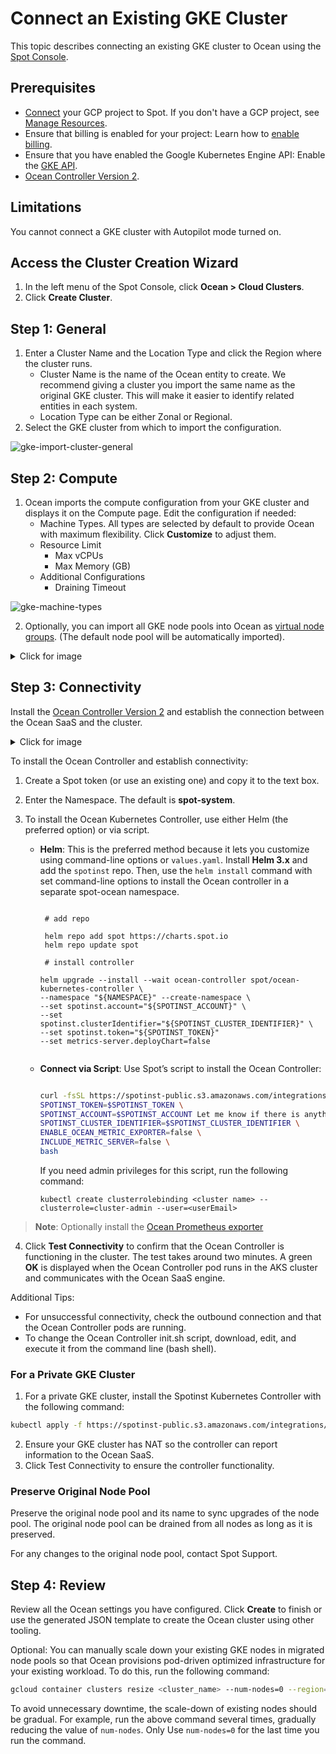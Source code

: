 # Connect an Existing GKE Cluster

This topic describes connecting an existing GKE cluster to Ocean using the [Spot Console](http://console.spotinst.com/).

## Prerequisites

- [Connect](connect-your-cloud-provider/gcp-project) your GCP project to Spot. If you don't have a GCP project, see [Manage Resources](https://console.cloud.google.com/cloud-resource-manager?_ga=2.24189306.-1955943244.1544264785).
- Ensure that billing is enabled for your project: Learn how to [enable billing](https://cloud.google.com/billing/docs/how-to/modify-project).
- Ensure that you have enabled the Google Kubernetes Engine API: Enable the [GKE API](https://console.cloud.google.com/apis/library/container.googleapis.com?q=kubernetes%20engine&_ga=2.13270391.-1955943244.1544264785).
- [Ocean Controller Version 2](ocean/tutorials/ocean-controller-v2/).

## Limitations

You cannot connect a GKE cluster with Autopilot mode turned on.

## Access the Cluster Creation Wizard

1. In the left menu of the Spot Console, click **Ocean > Cloud Clusters**. 
2. Click **Create Cluster**.

## Step 1: General

1. Enter a Cluster Name and the Location Type and click the Region where the cluster runs.
   * Cluster Name is the name of the Ocean entity to create. We recommend giving a cluster you import the same name as the original GKE cluster. This will make it easier to identify related entities in each system.
   * Location Type can be either Zonal or Regional.
2. Select the GKE cluster from which to import the configuration.

![gke-import-cluster-general](https://github.com/user-attachments/assets/32012514-48a5-4b1d-9140-6c772d364950)

## Step 2: Compute

1. Ocean imports the compute configuration from your GKE cluster and displays it on the Compute page. Edit the configuration if needed:
   - Machine Types.
     All types are selected by default to provide Ocean with maximum flexibility. Click **Customize** to adjust them.
   - Resource Limit
     - Max vCPUs
     - Max Memory (GB)
   - Additional Configurations
     - Draining Timeout

![gke-machine-types](https://github.com/user-attachments/assets/7a7ca8f0-3180-413a-9d59-ef380309248c)

2. Optionally, you can import all GKE node pools into Ocean as [virtual node groups](ocean/features/launch-specifications). (The default node pool will be automatically imported).

<details>
  <summary markdown="span">Click for image</summary>
  
<img src="https://github.com/user-attachments/assets/43e81df7-219f-464b-9cfe-dc29a407214a" />

</details>

## Step 3: Connectivity

Install the [Ocean Controller Version 2](ocean/tutorials/ocean-controller-v2/) and establish the connection between the Ocean SaaS and the cluster.

<details>
  <summary markdown="span">Click for image</summary>

![gke-import-connect](https://github.com/user-attachments/assets/45abcc14-406d-42ae-ba79-b247c1d2fbc4)

</details>

To install the Ocean Controller and establish connectivity: 

1. Create a Spot token (or use an existing one) and copy it to the text box.
2. Enter the Namespace. The default is **spot-system**.

3. To install the Ocean Kubernetes Controller, use either Helm (the preferred option) or via script. 

   * **Helm**: This is the preferred method because it lets you customize using command-line options or `values.yaml`. Install **Helm 3.x** and add the `spotinst` repo. Then, use the `helm install` command with set command-line options to install the Ocean controller in a separate spot-ocean namespace.

      ```
    
       # add repo
     
       helm repo add spot https://charts.spot.io
       helm repo update spot
   
       # install controller
        
      helm upgrade --install --wait ocean-controller spot/ocean-kubernetes-controller \
      --namespace "${NAMESPACE}" --create-namespace \ 
      --set spotinst.account="${SPOTINST_ACCOUNT}" \
      --set spotinst.clusterIdentifier="${SPOTINST_CLUSTER_IDENTIFIER}" \
      --set spotinst.token="${SPOTINST_TOKEN}"
      --set metrics-server.deployChart=false
       
       ```
    
   * **Connect via Script**: Use Spot’s script to install the Ocean Controller:

       ```bash
    
      curl -fsSL https://spotinst-public.s3.amazonaws.com/integrations/kubernetes/cluster-controller-v2/scripts/init.sh | \
      SPOTINST_TOKEN=$SPOTINST_TOKEN \
      SPOTINST_ACCOUNT=$SPOTINST_ACCOUNT Let me know if there is anything else I can help you with.
      SPOTINST_CLUSTER_IDENTIFIER=$SPOTINST_CLUSTER_IDENTIFIER \
      ENABLE_OCEAN_METRIC_EXPORTER=false \
      INCLUDE_METRIC_SERVER=false \
      bash
       
       ```  
      If you need admin privileges for this script, run the following command:

      ```kubectl create clusterrolebinding <cluster name> --clusterrole=cluster-admin --user=<userEmail>```

     
 >**Note**: Optionally install the [Ocean Prometheus exporter](https://docs.spot.io/ocean/tools-and-integrations/prometheus/README)

 
4. Click **Test Connectivity** to confirm that the Ocean Controller is functioning in the cluster. The test takes around two minutes. A green **OK** is displayed when the Ocean Controller pod runs in the AKS cluster and communicates with the Ocean SaaS engine.  

Additional Tips:  

* For unsuccessful connectivity, check the outbound connection and that the Ocean Controller pods are running.
* To change the Ocean Controller init.sh script, download, edit, and execute it from the command line (bash shell). 

### For a Private GKE Cluster

1. For a private GKE cluster, install the Spotinst Kubernetes Controller with the following command:

```sh
kubectl apply -f https://spotinst-public.s3.amazonaws.com/integrations/kubernetes/cluster-controller/spotinst-kubernetes-cluster-controller-gcr.yaml
```

2. Ensure your GKE cluster has NAT so the controller can report information to the Ocean SaaS.
3. Click Test Connectivity to ensure the controller functionality.

### Preserve Original Node Pool

Preserve the original node pool and its name to sync upgrades of the node pool. The original node pool can be drained from all nodes as long as it is preserved.

For any changes to the original node pool, contact Spot Support.

## Step 4: Review

Review all the Ocean settings you have configured. Click **Create** to finish or use the generated JSON template to create the Ocean cluster using other tooling.


Optional: You can manually scale down your existing GKE nodes in migrated node pools so that Ocean provisions pod-driven optimized infrastructure for your existing workload. 
To do this, run the following command:
```sh
gcloud container clusters resize <cluster_name> --num-nodes=0 --region=<region/zone> --node-pool <node_pool_name>
```

To avoid unnecessary downtime, the scale-down of existing nodes should be gradual. For example, run the above command several times, gradually reducing the value of `num-nodes`. Only Use `num-nodes=0` for the last time you run the command.

